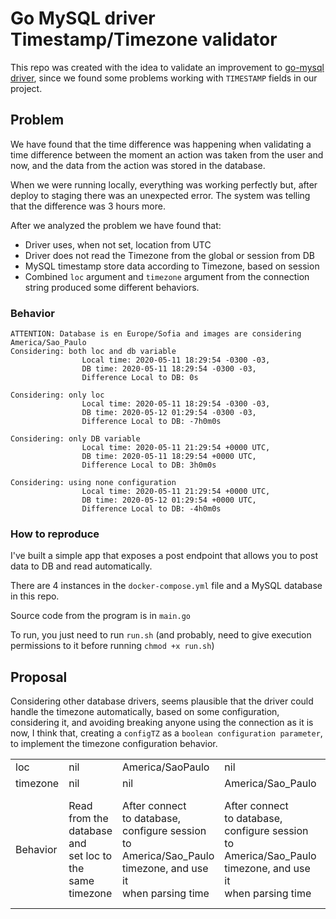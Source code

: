 # Go MySQL driver Timestamp/Timezone validator

This repo was created with the idea to validate an improvement
to [go-mysql driver](https://github.com/go-sql-driver/mysql), since 
we found some problems working with `TIMESTAMP` fields in our project.

## Problem

We have found that the time difference was happening when validating a time difference
between the moment an action was taken from the user and now, and the data from 
the action was stored in the database.

When we were running locally, everything was working perfectly but, after deploy
to staging there was an unexpected error. The system was telling that the difference
was 3 hours more.

After we analyzed the problem we have found that:

- Driver uses, when not set, location from UTC
- Driver does not read the Timezone from the global or session from DB
- MySQL timestamp store data according to Timezone, based on session
- Combined `loc` argument and `timezone` argument from the connection string produced some different behaviors.

### Behavior

    ATTENTION: Database is en Europe/Sofia and images are considering America/Sao_Paulo
    Considering: both loc and db variable
                    Local time: 2020-05-11 18:29:54 -0300 -03,
                    DB time: 2020-05-11 18:29:54 -0300 -03,
                    Difference Local to DB: 0s

    Considering: only loc
                    Local time: 2020-05-11 18:29:54 -0300 -03,
                    DB time: 2020-05-12 01:29:54 -0300 -03,
                    Difference Local to DB: -7h0m0s

    Considering: only DB variable
                    Local time: 2020-05-11 21:29:54 +0000 UTC,
                    DB time: 2020-05-11 18:29:54 +0000 UTC,
                    Difference Local to DB: 3h0m0s

    Considering: using none configuration
                    Local time: 2020-05-11 21:29:54 +0000 UTC,
                    DB time: 2020-05-12 01:29:54 +0000 UTC,
                    Difference Local to DB: -4h0m0s

### How to reproduce

I've built a simple app that exposes a post endpoint that allows you to post data to DB and read automatically.

There are 4 instances in the `docker-compose.yml` file and a MySQL database in this repo.

Source code from the program is in `main.go`

To run, you just need to run `run.sh` (and probably, need to give execution permissions to it before running `chmod +x run.sh`)

## Proposal

Considering other database drivers, seems plausible that the driver could handle the timezone automatically, based on 
some configuration, considering it, and avoiding breaking anyone using the connection as it is now, I think that, creating
a `configTZ` as a `boolean configuration parameter`, to implement the timezone configuration behavior.

|  |||||
|------------|---------------------------------------------------------------------|--------------------------------------------------------------------------------------------------------------------------|--------------------------------------------------------------------------------------------------------------------------|---------------------------------------------------------------------------------------------------------------------------------------------------|
| loc        | nil                                                                 | America/SaoPaulo                                                                                                         | nil                                                                                                                      | America/Sao_Paulo                                                                                                                                 |
| timezone   | nil                                                                 | nil                                                                                                                      | America/Sao_Paulo                                                                                                        | Europa/Sofia                                                                                                                                      |
| Behavior   | Read from the <br> database and <br>set loc to the <br>same timezone | After connect <br>to database, <br>configure session<br>to America/Sao_Paulo<br>timezone, and use it<br>when parsing time | After connect <br>to database, <br>configure session<br>to America/Sao_Paulo<br>timezone, and use it<br>when parsing time | Configure as<br>specified by the<br>user, but generates<br>a warning, telling <br>that TIMEZONE fields<br>could face a difference<br>after parse. |
